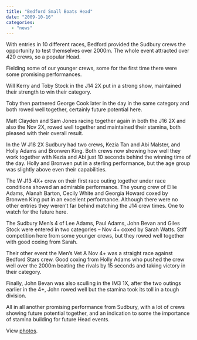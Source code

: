 ```yaml
---
title: "Bedford Small Boats Head"
date: "2009-10-16"
categories: 
  - "news"
---
```


With entries in 10 different races, Bedford provided the Sudbury crews the opportunity to test themselves over 2000m. The whole event attracted over 420 crews, so a popular Head.

Fielding some of our younger crews, some for the first time there were some promising performances.

Will Kerry and Toby Stock in the J14 2X put in a strong show, maintained their strength to win their category.

Toby then partnered George Cook later in the day in the same category and both rowed well together, certainly future potential here.

Matt Clayden and Sam Jones racing together again in both the J16 2X and also the Nov 2X, rowed well together and maintained their stamina, both pleased with their overall result.

In the W J18 2X Sudbury had two crews, Kezia Tan and Abi Malster, and Holly Adams and Bronwen King. Both crews now showing how well they work together with Kezia and Abi just 10 seconds behind the winning time of the day. Holly and Bronwen put in a sterling performance, but the age group was slightly above even their capabilities.

The W J13 4X+ crew on their first race outing together under race conditions showed an admirable performance. The young crew of Ellie Adams, Alanah Barton, Cecily White and Georgia Howard coxed by Bronwen King put in an excellent performance. Although there were no other entries they weren’t far behind matching the J14 crew times. One to watch for the future here.

The Sudbury Men’s 4 of Lee Adams, Paul Adams, John Bevan and Giles Stock were entered in two categories – Nov 4+ coxed by Sarah Watts. Stiff competition here from some younger crews, but they rowed well together with good coxing from Sarah.

Their other event the Men’s Vet A Nov 4+ was a straight race against Bedford Stars crew. Good coxing from Holly Adams who pushed the crew well over the 2000m beating the rivals by 15 seconds and taking victory in their category.

Finally, John Bevan was also sculling in the IM3 1X, after the two outings earlier in the 4+, John rowed well but the stamina took its toll in a tough division.

All in all another promising performance from Sudbury, with a lot of crews showing future potential together, and an indication to some the importance of stamina building for future Head events.

View [photos](http://www.flickr.com/photos/cook854/).
